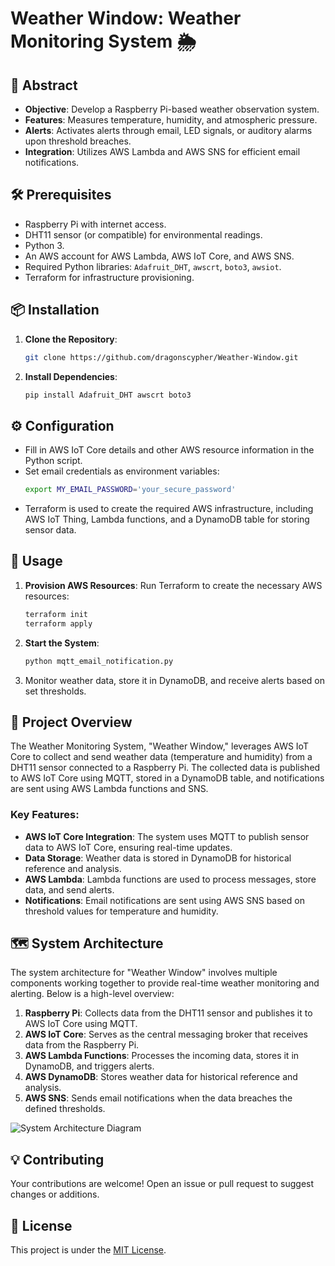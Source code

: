 # Weather Window: Weather Monitoring System 🌦️

## 📜 Abstract
- **Objective**: Develop a Raspberry Pi-based weather observation system.
- **Features**: Measures temperature, humidity, and atmospheric pressure.
- **Alerts**: Activates alerts through email, LED signals, or auditory alarms upon threshold breaches.
- **Integration**: Utilizes AWS Lambda and AWS SNS for efficient email notifications.

## 🛠️ Prerequisites
- Raspberry Pi with internet access.
- DHT11 sensor (or compatible) for environmental readings.
- Python 3.
- An AWS account for AWS Lambda, AWS IoT Core, and AWS SNS.
- Required Python libraries: `Adafruit_DHT`, `awscrt`, `boto3`, `awsiot`.
- Terraform for infrastructure provisioning.

## 📦 Installation
1. **Clone the Repository**:
   ```bash
   git clone https://github.com/dragonscypher/Weather-Window.git
   ```
2. **Install Dependencies**:
   ```bash
   pip install Adafruit_DHT awscrt boto3
   ```

## ⚙️ Configuration
- Fill in AWS IoT Core details and other AWS resource information in the Python script.
- Set email credentials as environment variables:
  ```bash
  export MY_EMAIL_PASSWORD='your_secure_password'
  ```
- Terraform is used to create the required AWS infrastructure, including AWS IoT Thing, Lambda functions, and a DynamoDB table for storing sensor data.

## 🚀 Usage
1. **Provision AWS Resources**:
   Run Terraform to create the necessary AWS resources:
   ```bash
   terraform init
   terraform apply
   ```
2. **Start the System**:
   ```bash
   python mqtt_email_notification.py
   ```
3. Monitor weather data, store it in DynamoDB, and receive alerts based on set thresholds.

## 📝 Project Overview
The Weather Monitoring System, "Weather Window," leverages AWS IoT Core to collect and send weather data (temperature and humidity) from a DHT11 sensor connected to a Raspberry Pi. The collected data is published to AWS IoT Core using MQTT, stored in a DynamoDB table, and notifications are sent using AWS Lambda functions and SNS.

### Key Features:
- **AWS IoT Core Integration**: The system uses MQTT to publish sensor data to AWS IoT Core, ensuring real-time updates.
- **Data Storage**: Weather data is stored in DynamoDB for historical reference and analysis.
- **AWS Lambda**: Lambda functions are used to process messages, store data, and send alerts.
- **Notifications**: Email notifications are sent using AWS SNS based on threshold values for temperature and humidity.

## 🗺️ System Architecture
The system architecture for "Weather Window" involves multiple components working together to provide real-time weather monitoring and alerting. Below is a high-level overview:

1. **Raspberry Pi**: Collects data from the DHT11 sensor and publishes it to AWS IoT Core using MQTT.
2. **AWS IoT Core**: Serves as the central messaging broker that receives data from the Raspberry Pi.
3. **AWS Lambda Functions**: Processes the incoming data, stores it in DynamoDB, and triggers alerts.
4. **AWS DynamoDB**: Stores weather data for historical reference and analysis.
5. **AWS SNS**: Sends email notifications when the data breaches the defined thresholds.

![System Architecture Diagram](system_architecture.png)

## 💡 Contributing
Your contributions are welcome! Open an issue or pull request to suggest changes or additions.

## 📄 License
This project is under the [MIT License](https://choosealicense.com/licenses/mit/).


